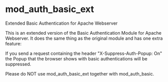 # mod_auth_basic_ext
Extended Basic Authentication for Apache Webserver

This is an extended version of the Basic Authentication Module for Apache Webserver. It does the same thing as the original module and has one extra feature:

If you send a request containing the header "X-Suppress-Auth-Popup: On" the Popup that the browser shows with basic authentications will be suppressed.

Please do NOT use mod_auth_basic_ext together with mod_auth_basic.
